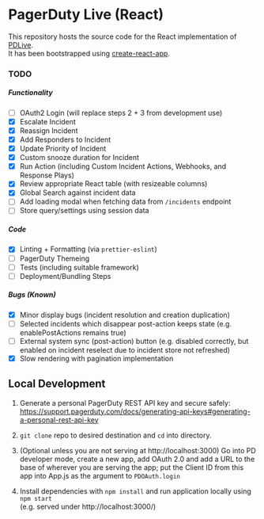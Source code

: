 # PagerDuty Live (React)

This repository hosts the source code for the React implementation of [PDLive](https://github.com/martindstone/PDlive).  
It has been bootstrapped using [create-react-app](https://github.com/facebook/create-react-app).

### TODO

##### Functionality

- [ ] OAuth2 Login (will replace steps 2 + 3 from development use)
- [x] Escalate Incident
- [x] Reassign Incident
- [x] Add Responders to Incident
- [x] Update Priority of Incident
- [x] Custom snooze duration for Incident
- [x] Run Action (including Custom Incident Actions, Webhooks, and Response Plays)
- [x] Review appropriate React table (with resizeable columns)
- [x] Global Search against incident data
- [ ] Add loading modal when fetching data from `/incidents` endpoint
- [ ] Store query/settings using session data

##### Code

- [x] Linting + Formatting (via `prettier-eslint`)
- [ ] PagerDuty Themeing
- [ ] Tests (including suitable framework)
- [ ] Deployment/Bundling Steps

##### Bugs (Known)

- [x] Minor display bugs (incident resolution and creation duplication)
- [ ] Selected incidents which disappear post-action keeps state (e.g. enablePostActions remains true)
- [ ] External system sync (post-action) button (e.g. disabled correctly, but enabled on incident reselect due to incident store not refreshed)
- [x] Slow rendering with pagination implementation

## Local Development

1. Generate a personal PagerDuty REST API key and secure safely:  
   https://support.pagerduty.com/docs/generating-api-keys#generating-a-personal-rest-api-key

2. `git clone` repo to desired destination and `cd` into directory.

3. (Optional unless you are not serving at http://localhost:3000) Go into PD developer mode, create a new app, add OAuth 2.0 and add a URL to the base of wherever you are serving the app; put the Client ID from this app into App.js as the argument to `PDOAuth.login`

4. Install dependencies with `npm install` and run application locally using `npm start`  
   (e.g. served under http://localhost:3000/)
